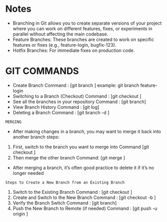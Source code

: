# Notes
* Branching in Git allows you to create separate versions of your project where you can work on different features, 
  fixes, or experiments in parallel without affecting the main codebase. 
* Feature Branches: These branches are created to work on specific features or fixes 
  (e.g., feature-login, bugfix-123).
* Hotfix Branches: For immediate fixes on production code.

# GIT COMMANDS
* Create Branch                           Command : [git branch <branch-name>] example: git branch feature-login
* Switching to a Branch (Checkout)        Command : [git checkout <branch-name>]
* See all the branches in your repository Command : [git branch]
* View Branch History                     Command : [git log]
* Deleting a Branch                       Command : [git branch -d <branch-name>]

`MERGING`
* After making changes in a branch, you may want to merge it back into another branch steps:
1. First, switch to the branch you want to merge into Command [git checkout <branch-where-I-want-to-merge>]
2. Then merge the other branch Command: [git merge <my-branch>]
* After merging a branch, it’s often good practice to delete it if it’s no longer needed

`Steps to Create a New Branch from an Existing Branch`
1. Switch to the Existing Branch             Command : [git checkout <Existing Branch>]
2. Create and Switch to the New Branch       Command : [git checkout -b <New Branch>]
3. Verify the Branch Switch                  Command : [git branch]
4. Push the New Branch to Remote (if needed) Command : [git push -u origin <New Branch>] 



  
